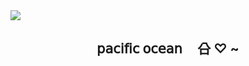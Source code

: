 <img src="https://i.pinimg.com/originals/e2/1b/0d/e21b0dc08ff1da12dc81427aa6d4eadd.gif">




<h2 align="center">   𝗉𝖺𝖼𝗂𝖿𝗂𝖼  𝗈𝖼𝖾𝖺𝗇ᅟ 㕣  ♡  ~</h2>
 
